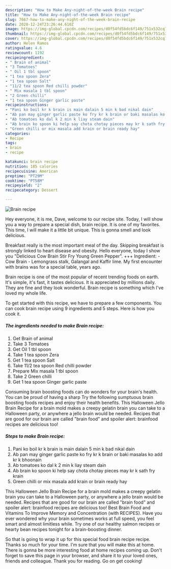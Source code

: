 ```yaml
---
description: "How to Make Any-night-of-the-week Brain recipe"
title: "How to Make Any-night-of-the-week Brain recipe"
slug: 7667-how-to-make-any-night-of-the-week-brain-recipe
date: 2020-12-24T23:26:44.610Z
image: https://img-global.cpcdn.com/recipes/d0f54fd5bdc6f149/751x532cq70/brain-recipe-recipe-main-photo.jpg
thumbnail: https://img-global.cpcdn.com/recipes/d0f54fd5bdc6f149/751x532cq70/brain-recipe-recipe-main-photo.jpg
cover: https://img-global.cpcdn.com/recipes/d0f54fd5bdc6f149/751x532cq70/brain-recipe-recipe-main-photo.jpg
author: Helen Ramos
ratingvalue: 4.6
reviewcount: 1192
recipeingredient:
- " Brain of animal"
- "3 Tomatoes"
- " Oil 1 tbl spoon"
- "1 tea spoon Zera"
- "1 tea spoon Salt"
- "11/2 tea spoon Red chilli powder"
- " Mix masala 1 tbl spoon"
- "2 Green chilli"
- "1 tea spoon Ginger garlic paste"
recipeinstructions:
- "Pani ko boil kr k brain is main dalain 5 min k bad nikal dain"
- "Ab pan may ginger garlic paste ko fry kr k brain or baki masalas ko add kr k bhoonain"
- "Ab tomatoes ko dal k 2 min k liay steam dain"
- "Ab brain ko spoon ki help say chota chotay pieces may kr k sath fry krain"
- "Green chilli or mix masala add krain or brain ready hay"
categories:
- Recipe
tags:
- brain
- recipe

katakunci: brain recipe 
nutrition: 185 calories
recipecuisine: American
preptime: "PT29M"
cooktime: "PT58M"
recipeyield: "2"
recipecategory: Dessert

---
```



![Brain recipe](https://img-global.cpcdn.com/recipes/d0f54fd5bdc6f149/751x532cq70/brain-recipe-recipe-main-photo.jpg)

Hey everyone, it is me, Dave, welcome to our recipe site. Today, I will show you a way to prepare a special dish, brain recipe. It is one of my favorites. This time, I will make it a little bit unique. This is gonna smell and look delicious.

Breakfast really is the most important meal of the day. Skipping breakfast is strongly linked to heart disease and obesity. Hello everyone, today I show you &#34;Delicious Cow Brain Stir Fry Young Green Pepper&#34;. +++ Ingredient: - Cow Brain - Lemongrass stalk, Galangal and Kaffir lime. My first encounter with brains was for a special table, years ago.

Brain recipe is one of the most popular of recent trending foods on earth. It's simple, it's fast, it tastes delicious. It is appreciated by millions daily. They are fine and they look wonderful. Brain recipe is something which I've loved my whole life.


To get started with this recipe, we have to prepare a few components. You can cook brain recipe using 9 ingredients and 5 steps. Here is how you cook it.

<!--inarticleads1-->

##### The ingredients needed to make Brain recipe:

1. Get  Brain of animal
1. Take 3 Tomatoes
1. Get  Oil 1 tbl spoon
1. Take 1 tea spoon Zera
1. Get 1 tea spoon Salt
1. Take 11/2 tea spoon Red chilli powder
1. Prepare  Mix masala 1 tbl spoon
1. Take 2 Green chilli
1. Get 1 tea spoon Ginger garlic paste


Consuming brain boosting foods can do wonders for your brain&#39;s health. You can be proud of having a sharp Try the following sumptuous brain boosting foods recipes and enjoy their health benefits. This Halloween Jello Brain Recipe for a brain mold makes a creepy gelatin brain you can take to a Halloween party, or anywhere a jello brain would be needed. Recipes that are good for our brain are called &#34;brain food&#34; and spoiler alert: brainfood recipes are delicious too! 

<!--inarticleads2-->

##### Steps to make Brain recipe:

1. Pani ko boil kr k brain is main dalain 5 min k bad nikal dain
1. Ab pan may ginger garlic paste ko fry kr k brain or baki masalas ko add kr k bhoonain
1. Ab tomatoes ko dal k 2 min k liay steam dain
1. Ab brain ko spoon ki help say chota chotay pieces may kr k sath fry krain
1. Green chilli or mix masala add krain or brain ready hay


This Halloween Jello Brain Recipe for a brain mold makes a creepy gelatin brain you can take to a Halloween party, or anywhere a jello brain would be needed. Recipes that are good for our brain are called &#34;brain food&#34; and spoiler alert: brainfood recipes are delicious too! Best Brain Food and Vitamins To Improve Memory and Concentration (with RECIPES). Have you ever wondered why your brain sometimes works at full speed, you feel smart and almost limitless while. Try one of our healthy salmon recipes or hearty bean recipes tonight for a brain-boosting dinner. 

So that is going to wrap it up for this special food brain recipe recipe. Thanks so much for your time. I'm sure that you will make this at home. There is gonna be more interesting food at home recipes coming up. Don't forget to save this page in your browser, and share it to your loved ones, friends and colleague. Thank you for reading. Go on get cooking!

